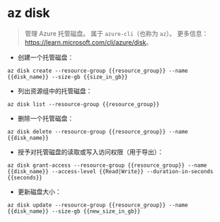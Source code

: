 # az disk

> 管理 Azure 托管磁盘。
> 属于 `azure-cli`（也称为 `az`）。
> 更多信息：<https://learn.microsoft.com/cli/azure/disk>。

- 创建一个托管磁盘：

`az disk create --resource-group {{resource_group}} --name {{disk_name}} --size-gb {{size_in_gb}}`

- 列出资源组中的托管磁盘：

`az disk list --resource-group {{resource_group}}`

- 删除一个托管磁盘：

`az disk delete --resource-group {{resource_group}} --name {{disk_name}}`

- 授予对托管磁盘的读取或写入访问权限（用于导出）：

`az disk grant-access --resource-group {{resource_group}} --name {{disk_name}} --access-level {{Read|Write}} --duration-in-seconds {{seconds}}`

- 更新磁盘大小：

`az disk update --resource-group {{resource_group}} --name {{disk_name}} --size-gb {{new_size_in_gb}}`